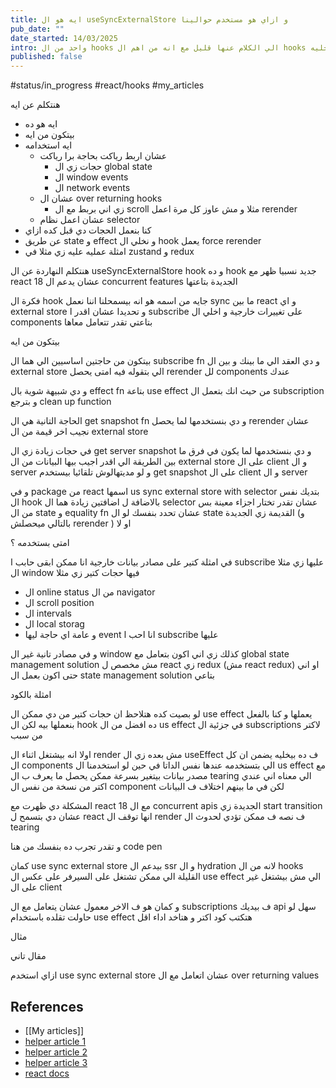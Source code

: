 ```yaml
---
title: ايه هو ال useSyncExternalStore و ازاي هو مستخدم حوالينا
pub_date: ""
date_started: 14/03/2025
intro: واحد من ال hooks الي الكلام عنها قليل مع انه من اهم ال hooks الي مخليه react تكون reactive من الاساس تعالى نتعرف عليه و نشوف بيشتغل ازاي
published: false
---
```


#status/in_progress #react/hooks #my_articles

هنتكلم عن ايه

- ايه هو ده
- بيتكون من ايه
- ايه استخدامه
	- عشان اربط رياكت بحاجة برا رياكت
		- حجات زي ال global state
		- ال window events
		- ال network events
	- عشان ال over returning hooks 
		- زي اني بربط مع ال scroll مثلا و مش عاوز كل مرة اعمل rerender
	- عشان اعمل نظام selector
- كنا بنعمل الحجات دي قبل كده ازاي
- عن طريق state و effect و نخلي ال hook يعمل force rerender
- امثلة عمليه عليه زي مثلا في zustand و redux 


هنتكلم النهاردة عن ال useSyncExternalStore hook و ده hook جديد نسبيا ظهر مع react 18 عشان يدعم ال concurrent features الجديدة بتاعتها

فكرة ال hook جايه من اسمه هو انه بيسمحلنا اننا نعمل sync ما بين react و اي external store و تحديدا عشان اقدر ا subscribe على تغييرات خارجية و اخلي ال components بتاعتي تقدر تتعامل معاها

بيتكون من ايه 

بيتكون من حاجتين اساسيين الي هما ال subscribe fn و دي العقد الي ما بينك و بين ال external store الي بتقوله فيه امتى يحصل rerender لل components عندك

و دي شبيهة شوية بال effect fn بتاعة use effect من حيث انك بتعمل ال subscription و بترجع clean up function 

الحاجة التانية هي ال get snapshot fn و دي بنستخدمها لما يحصل rerender عشان نجيب اخر قيمة من ال external store

في حجات زيادة زي ال get server snapshot و دي بنستخدمها لما يكون في فرق ما بين الطريقة الي اقدر اجيب بيها البيانات من ال external store على ال client و ال server و لو مديتهالوش تلقائيا بيستخدم get snapshot على ال client و ال server 

و في package من react اسمها us sync external store with selector بتديك نفس ال hook بالاضافة ل اضافتين زيادة هما ال selector عشان تقدر تختار اجزاء معينة بس من ال state و equality fn عشان تحدد بنفسك لو ال state القديمة زي الجديدة (و بالتالي ميحصلش rerender ) او لا


امتى بستخدمه ؟

في امثلة كتير على مصادر بيانات خارجية انا ممكن ابقى حابب ا subscribe عليها زي مثلا ال window فيها حجات كتير زي مثلا
- ال online status من ال navigator 
- ال scroll position 
- ال intervals
- ال local storag
- و عامة اي حاجة ليها event انا احب ا subscribe عليها


و في مصادر تانية غير ال window كذلك زي اني اكون بتعامل مع global state management solution مش مخصص ل react زي redux (مش react redux) او اني حتى اكون بعمل ال state management solution بتاعي 


امثلة بالكود

لو بصيت كده هتلاحظ ان حجات كتير من دي ممكن ال use effect يعملها و كنا بالفعل بنعملها بيه لكن ال hook ده افضل من ال us effect في جزئية ال subscriptions لاكتر من سبب

اولا انه بيشتغل اثناء ال render مش بعده زي ال useEffect ف ده بيخليه يضمن ان كل ال components الي بتستخدمه عندها نفس الداتا في حين لو استخدمنا ال us effect مع مصدر بيانات بيتغير بسرعة ممكن يحصل ما يعرف ب ال tearing الي معناه اني عندي اكتر من نسخة من نفس ال component لكن في ما بينهم اختلاف ف البيانات 

المشكلة دي ظهرت مع react 18 مع ال concurrent apis الجديدة زي start transition عشان دي بتسمح ل react انها توقف ال render ف نصه ف ممكن تؤدي لحدوث ال tearing 

و تقدر تجرب ده بنفسك من هنا code pen 

كمان use sync external store بيدعم ال ssr و ال hydration لانه من ال hooks القليلة الي ممكن تشتغل على السيرفر على عكس ال use effect الي مش بيشتغل غير على ال client

و كمان هو ف الاخر معمول عشان يتعامل مع ال subscriptions ف بيديك api سهل لو حاولت تقلده باستخدام use effect هتكتب كود اكتر و هتاخد اداء اقل


مثال








مقال تاني 

ازاي استخدم use sync external store عشان اتعامل مع ال over returning values

## References

- [[My articles]]
- [helper article 1](https://thisweekinreact.com/articles/useSyncExternalStore-the-underrated-react-api)
- [helper article 2](https://blog.saeloun.com/2021/12/30/react-18-usesyncexternalstore-api/)
- [helper article 3](https://jser.dev/2023-08-02-usesyncexternalstore/)
- [react docs](https://react.dev/reference/react/useSyncExternalStore)
